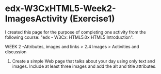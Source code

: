 # edx-W3CxHTML5-Week2-ImagesActivity (Exercise1)

I created this page for the purpose of completing one activity from the following course: "edx - W3Cx: HTML5.0x HTML5 Introduction".

WEEK 2 -Attributes, images and links > 2.4 Images > Activities and discussion

1. Create a simple Web page that talks about your day using only text and images. 
Include at least three images and add the alt and title attributes.

